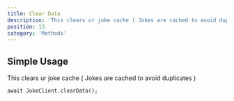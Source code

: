 ```yaml
---
title: Clear Data
description: 'This clears ur joke cache ( Jokes are cached to avoid duplicates )'
position: 13
category: 'Methods'
---
```


## Simple Usage

This clears ur joke cache ( Jokes are cached to avoid duplicates )

```javascript[index.js]
await JokeClient.clearData();
```
